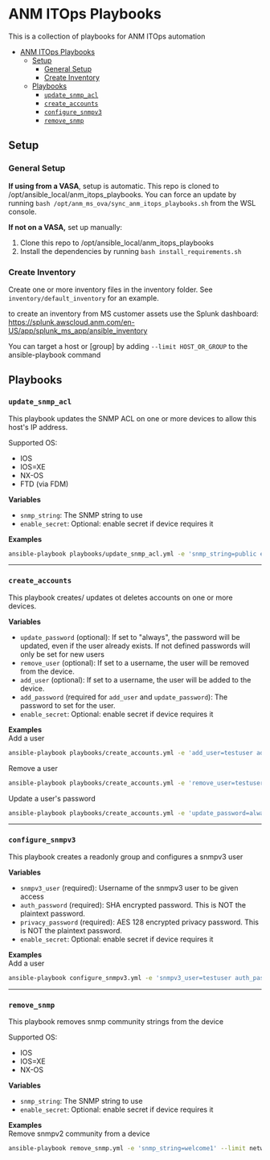 # ANM ITOps Playbooks

This is a collection of playbooks for ANM ITOps automation

- [ANM ITOps Playbooks](#anm-itops-playbooks)
  - [Setup](#setup)
    - [General Setup](#general-setup)
    - [Create Inventory](#create-inventory)
  - [Playbooks](#playbooks)
    - [`update_snmp_acl`](#update_snmp_acl)
    - [`create_accounts`](#create_accounts)
    - [`configure_snmpv3`](#configure_snmpv3)
    - [`remove_snmp`](#remove_snmp)


## Setup
### General Setup
**If using from a VASA**, setup is automatic. This repo is cloned to /opt/ansible_local/anm_itops_playbooks. You can force an update by running `bash /opt/anm_ms_ova/sync_anm_itops_playbooks.sh` from the WSL console.

**If not on a VASA,** set up manually:
1. Clone this repo to /opt/ansible_local/anm_itops_playbooks
2. Install the dependencies by running `bash install_requirements.sh`


### Create Inventory
Create one or more inventory files in the inventory folder. See `inventory/default_inventory` for an example.

to create an inventory from MS customer assets use the Splunk dashboard: https://splunk.awscloud.anm.com/en-US/app/splunk_ms_app/ansible_inventory

You can target a host or \[group\] by adding `--limit HOST_OR_GROUP` to the ansible-playbook command


## Playbooks
### `update_snmp_acl`
This playbook updates the SNMP ACL on one or more devices to allow this host's IP address.

Supported OS:
* IOS
* IOS=XE
* NX-OS
* FTD (via FDM)

**Variables**   
- `snmp_string`: The SNMP string to use
- `enable_secret`: Optional: enable secret if device requires it

**Examples**   
```bash
ansible-playbook playbooks/update_snmp_acl.yml -e 'snmp_string=public enable_secret=SOMESECRET' --limit network -u admin -k
```

-------------------------------------------------

### `create_accounts`
This playbook creates/ updates ot deletes accounts on one or more devices.

**Variables**   
- `update_password` (optional): If set to "always", the password will be updated, even if the user already exists. If not defined passwords will only be set for new users
- `remove_user` (optional): If set to a username, the user will be removed from the device.
- `add_user` (optional): If set to a username, the user will be added to the device.  
- `add_password` (required for `add_user` and `update_password`): The password to set for the user.
- `enable_secret`: Optional: enable secret if device requires it
  
**Examples**   
Add a user
```bash
ansible-playbook playbooks/create_accounts.yml -e 'add_user=testuser add_password=testpassword enable_secret=SOMESECRET' --limit network -u admin -k
```

Remove a user
```bash
ansible-playbook playbooks/create_accounts.yml -e 'remove_user=testuser enable_secret=SOMESECRET' --limit network -u admin -k
```

Update a user's password
```bash
ansible-playbook playbooks/create_accounts.yml -e 'update_password=always add_user=testuser add_password=testpassword enable_secret=SOMESECRET' --limit network -u admin -k
```
-------------------------------------------------

### `configure_snmpv3`
This playbook creates a readonly group and configures a snmpv3 user

**Variables**   
- `snmpv3_user` (required): Username of the snmpv3 user to be given access
- `auth_password` (required): SHA encrypted password. This is NOT the plaintext password.
- `privacy_password` (required): AES 128 encrypted privacy password. This is NOT the plaintext password.
- `enable_secret`: Optional: enable secret if device requires it


  
**Examples**   
Add a user
```bash
ansible-playbook configure_snmpv3.yml -e 'snmpv3_user=testuser auth_password=Ab39NnC4N3acYABat7AD privacy_password=Ah7Dbh7ABCDARx7nNAjJ enable_secret=SOMESECRET' --limit network -u admin -k

```

-------------------------------------------------

### `remove_snmp`
This playbook removes snmp community strings from the device

Supported OS:
* IOS
* IOS=XE
* NX-OS

**Variables**   
- `snmp_string`: The SNMP string to use
- `enable_secret`: Optional: enable secret if device requires it
  
**Examples**   
Remove snmpv2 community from a device
```bash
ansible-playbook remove_snmp.yml -e 'snmp_string=welcome1' --limit network -u admin -k

```
